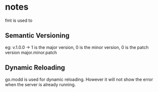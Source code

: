 # notes
fmt is used to 

## Semantic Versioning
eg: v.1.0.0 -> 1 is the major version, 0 is the minor version, 0 is the patch version
major.minor.patch 

## Dynamic Reloading
go.modd is used for dynamic reloading. However it will not show the error when the server is already running. 